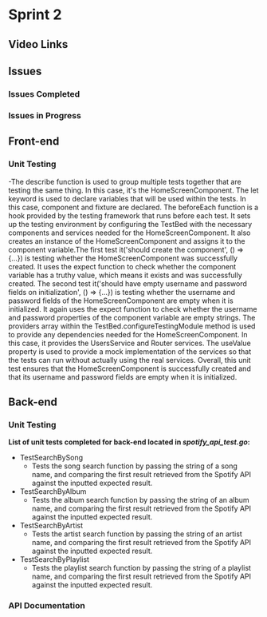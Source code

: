 # Sprint 2

## Video Links

## Issues

### Issues Completed

### Issues in Progress

## Front-end

### Unit Testing
-The describe function is used to group multiple tests together that are testing the same thing. In this case, it's the HomeScreenComponent. The let keyword is used to declare variables that will be used within the tests. In this case, component and fixture are declared. The beforeEach function is a hook provided by the testing framework that runs before each test. It sets up the testing environment by configuring the TestBed with the necessary components and services needed for the HomeScreenComponent. It also creates an instance of the HomeScreenComponent and assigns it to the component variable.The first test it('should create the component', () => {...}) is testing whether the HomeScreenComponent was successfully created. It uses the expect function to check whether the component variable has a truthy value, which means it exists and was successfully created. The second test it('should have empty username and password fields on initialization', () => {...}) is testing whether the username and password fields of the HomeScreenComponent are empty when it is initialized. It again uses the expect function to check whether the username and password properties of the component variable are empty strings. The providers array within the TestBed.configureTestingModule method is used to provide any dependencies needed for the HomeScreenComponent. In this case, it provides the UsersService and Router services. The useValue property is used to provide a mock implementation of the services so that the tests can run without actually using the real services. Overall, this unit test ensures that the HomeScreenComponent is successfully created and that its username and password fields are empty when it is initialized.

## Back-end

### Unit Testing 
**List of unit tests completed for back-end located in *spotify_api_test.go*:**
- TestSearchBySong
  - Tests the song search function by passing the string of a song name, and comparing the first result retrieved from the Spotify API against the inputted expected result.
- TestSearchByAlbum
  - Tests the album search function by passing the string of an album name, and comparing the first result retrieved from the Spotify API against the inputted expected result.
- TestSearchByArtist
  - Tests the artist search function by passing the string of an artist name, and comparing the first result retrieved from the Spotify API against the inputted expected result.
- TestSearchByPlaylist
  - Tests the playlist search function by passing the string of a playlist name, and comparing the first result retrieved from the Spotify API against the inputted expected result.


### API Documentation
